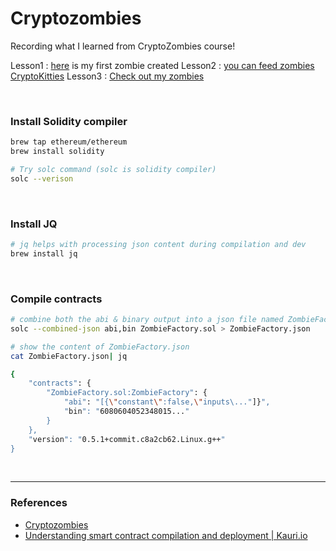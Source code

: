 # Cryptozombies

Recording what I learned from CryptoZombies course!

Lesson1 : [here](https://share.cryptozombies.io/ko/lesson/1/share/Estelle_Choi?id=Y3p8MTc1NTA2) is my first zombie created
Lesson2 : [you can feed zombies CryptoKitties](https://share.cryptozombies.io/ko/lesson/2/share/Estelle_Choi?id=Y3p8MTc1NTA2)
Lesson3 : [Check out my zombies](https://share.cryptozombies.io/ko/lesson/3/share/Estelle_Choi?id=Y3p8MTc1NTA2)

<br />

### Install Solidity compiler

```zsh
brew tap ethereum/ethereum
brew install solidity
```

```zsh
# Try solc command (solc is solidity compiler)
solc --verison
```

<br />

### Install JQ

```zsh
# jq helps with processing json content during compilation and dev
brew install jq
```

<br />

### Compile contracts

```zsh
# combine both the abi & binary output into a json file named ZombieFactory.json
solc --combined-json abi,bin ZombieFactory.sol > ZombieFactory.json
```

```zsh
# show the content of ZombieFactory.json
cat ZombieFactory.json| jq
```

```zsh
{
    "contracts": {
        "ZombieFactory.sol:ZombieFactory": {
            "abi": "[{\"constant\":false,\"inputs\..."]}",
            "bin": "6080604052348015..."
        }
    },
    "version": "0.5.1+commit.c8a2cb62.Linux.g++"
}
```

<br />

---

### References

- [Cryptozombies](https://cryptozombies.io/ko/)
- [Understanding smart contract compilation and deployment | Kauri.io](https://kauri.io/#communities/Getting%20started%20with%20dapp%20development/understanding-smart-contract-compilation-and-depl/)

